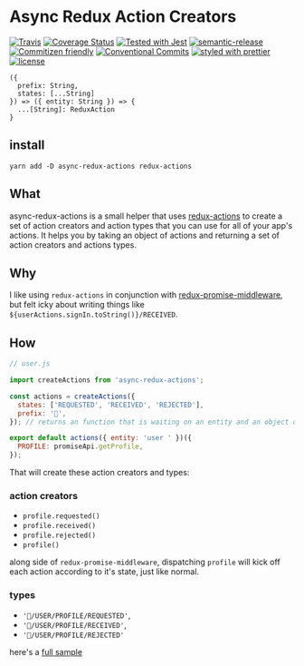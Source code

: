 # Async Redux Action Creators

[![Travis](https://img.shields.io/travis/VinSpee/async-redux-actions.svg?style=flat-square)](https://travis-ci.org/VinSpee/async-redux-actions)
[![Coverage Status](https://coveralls.io/repos/github/VinSpee/async-redux-actions/badge.svg?branch=master&style=flat-square)](https://coveralls.io/github/VinSpee/async-redux-actions?branch=master)
[![Tested with Jest](https://img.shields.io/badge/tested_with-jest-99424f.svg?longCache=true&style=flat-square)](https://github.com/facebook/jest)
[![semantic-release](https://img.shields.io/badge/%20%20%F0%9F%93%A6%F0%9F%9A%80-semantic--release-e10079.svg?longCache=true&style=flat-square)](https://github.com/semantic-release/semantic-release)
[![Commitizen friendly](https://img.shields.io/badge/commitizen-friendly-brightgreen.svg?longCache=true&style=flat-square)](http://commitizen.github.io/cz-cli/)
[![Conventional Commits](https://img.shields.io/badge/Conventional%20Commits-1.0.0-yellow.svg?longCache=true&style=flat-square)](https://conventionalcommits.org)
[![styled with prettier](https://img.shields.io/badge/styled_with-prettier-ff69b4.svg?longCache=true&style=flat-square)](https://github.com/prettier/prettier)
[![license](https://img.shields.io/github/license/VinSpee/async-redux-action-creators.svg?longCache=true&style=flat-square)](https://github.com/VinSpee/async-redux-actions/blob/master/LICENSE)

```
({
  prefix: String,
  states: [...String]
}) => ({ entity: String }) => {
  ...[String]: ReduxAction
}
```

## install

`yarn add -D async-redux-actions redux-actions`

## What

async-redux-actions is a small helper that uses [redux-actions](https://redux-actions.js.org/) to create a set of action creators and action types that you can use for all of your app's actions. It helps you by taking an object of actions and returning a set of action creators and actions types.

## Why

I like using `redux-actions` in conjunction with [redux-promise-middleware](https://github.com/pburtchaell/redux-promise-middleware), but felt icky about writing things like `${userActions.signIn.toString()}/RECEIVED`.

## How

```js
// user.js

import createActions from 'async-redux-actions';

const actions = createActions({
  states: ['REQUESTED', 'RECEIVED', 'REJECTED'],
  prefix: '💎',
}); // returns an function that is waiting on an entity and an object of actions.

export default actions({ entity: 'user ' })({
  PROFILE: promiseApi.getProfile,
});
```

That will create these action creators and types:

### action creators

- `profile.requested()`
- `profile.received()`
- `profile.rejected()`
- `profile()`

along side of `redux-promise-middleware`, dispatching `profile` will kick off
each action according to it's state, just like normal.

### types

- `'💎/USER/PROFILE/REQUESTED'`,
- `'💎/USER/PROFILE/RECEIVED'`,
- `'💎/USER/PROFILE/REJECTED'`

here's a [full sample](https://codesandbox.io/s/r0r7wpjz1o)
